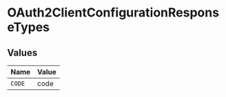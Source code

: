# OAuth2ClientConfigurationResponseTypes


## Values

| Name   | Value  |
| ------ | ------ |
| `CODE` | code   |